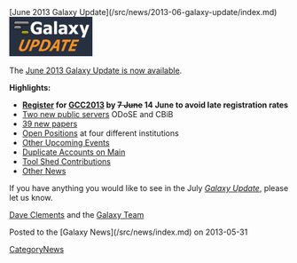 <div class='newsItemHeader'>[June 2013 Galaxy Update](/src/news/2013-06-galaxy-update/index.md)</div>

<div class='right'><a href='/src/galaxy-updates/2013-06/index.md'><img src="/src/images/logos/GalaxyUpdate200.png" alt="June 2013 Galaxy Update" width=150 /></a></div>

The [June 2013 Galaxy Update is now available](/src/galaxy-updates/2013-06/index.md). 

**Highlights:**
* **[Register](/src/events/gcc2013/register/index.md) for [GCC2013](/src/galaxy-updates/2013-06/index.md#gcc2013) by ~~7 June~~ 14 June to avoid late registration rates**
* [Two new public servers](/src/galaxy-updates/2013-06/index.md#new-public-servers) ODoSE and CBiB
* [39 new papers](/src/galaxy-updates/2013-06/index.md#new-papers)
* [Open Positions](/src/galaxy-updates/2013-06/index.md#whos-hiring) at four different institutions
* [Other Upcoming Events](/src/galaxy-updates/2013-06/index.md#other-upcoming-events)
* [Duplicate Accounts on Main](/src/galaxy-updates/2013-06/index.md#duplicate-accounts-on-main)
* [Tool Shed Contributions](/src/galaxy-updates/2013-06/index.md#toolshed-contributions)
* [Other News](/src/galaxy-updates/2013-06/index.md#other-news)

If you have anything you would like to see in the July *[Galaxy Update](/src/galaxy-updates/index.md)*, please let us know.

[Dave Clements](/src/people/dave-clements/index.md) and the [Galaxy Team](/src/galaxy-team/index.md)

<div class='newsItemFooter'>Posted to the [Galaxy News](/src/news/index.md) on 2013-05-31 </div>

[CategoryNews](/src/category-news/index.md)
